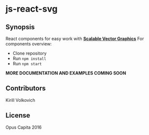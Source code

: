 # js-react-svg

## Synopsis

React components for easy work with [**Scalable Vector Graphics**](https://en.wikipedia.org/wiki/Scalable_Vector_Graphics)
For components overview:
* Clone repository
* Run `npm install`
* Run `npm start`

**MORE DOCUMENTATION AND EXAMPLES COMING SOON**

## Contributors

Kirill Volkovich

## License

Opus Capita 2016
